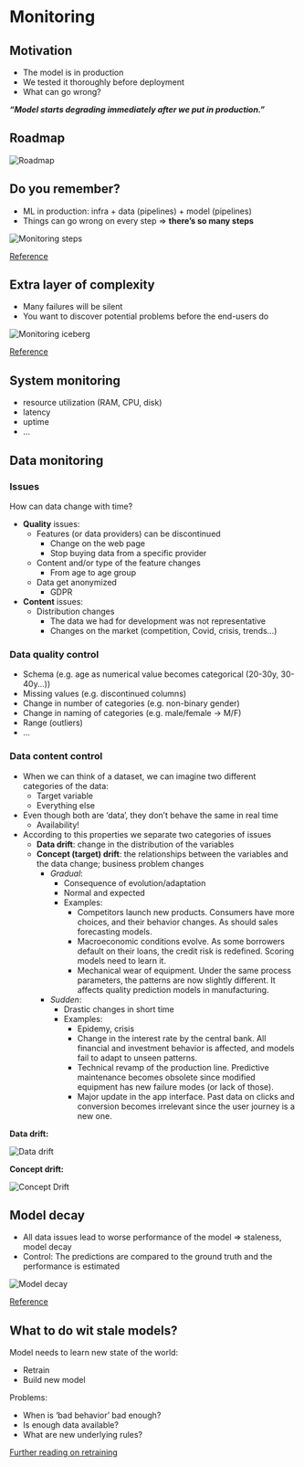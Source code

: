 # Monitoring

## Motivation

- The model is in production
- We tested it thoroughly before deployment
- What can go wrong?

***“Model starts degrading immediately after we put in production.”***

## Roadmap

![Roadmap](./assets/roadmap.png)

## Do you remember?

- ML in production: infra + data (pipelines) + model (pipelines)
- Things can go wrong on every step => **there’s so many steps**

![Monitoring steps](./assets/monitoring_steps.png)

[Reference](https://www.kdnuggets.com/2021/01/mlops-model-monitoring-101.html)

## Extra layer of complexity

- Many failures will be silent
- You want to discover potential problems before the end-users do

![Monitoring iceberg](./assets/monitoring_iceberg.png)

[Reference](https://evidentlyai.com/blog/machine-learning-monitoring-what-it-is-and-how-it-differs)

## System monitoring

- resource utilization (RAM, CPU, disk)
- latency
- uptime
- ...

## Data monitoring

### Issues

How can data change with time?

- **Quality** issues:
  - Features (or data providers) can be discontinued
    - Change on the web page
    - Stop buying data from a specific provider
  - Content and/or type of the feature changes
    - From age to age group
  - Data get anonymized
    - GDPR
- **Content** issues:
  - Distribution changes
    - The data we had for development was not representative
    - Changes on the market (competition, Covid, crisis, trends…)

### Data quality control

- Schema (e.g. age as numerical value becomes categorical (20-30y, 30-40y...))
- Missing values (e.g. discontinued columns)
- Change in number of categories (e.g. non-binary gender)
- Change in naming of categories (e.g. male/female -> M/F)
- Range (outliers)
- ...

### Data content control

- When we can think of a dataset, we can imagine two different categories of the data:
  - Target variable
  - Everything else
- Even though both are ‘data’, they don’t behave the same in real time
  - Availability!
- According to this properties we separate two categories of issues
  - **Data drift**: change in the distribution of the variables
  - **Concept (target) drift**: the relationships between the variables and the data change; business problem changes
    - *Gradual*:
      - Consequence of evolution/adaptation
      - Normal and expected
      - Examples:
        - Competitors launch new products. Consumers have more choices, and their behavior changes. As should sales forecasting models.
        - Macroeconomic conditions evolve. As some borrowers default on their loans, the credit risk is redefined. Scoring models need to learn it.
        - Mechanical wear of equipment. Under the same process parameters, the patterns are now slightly different. It affects quality prediction models in manufacturing.
    - *Sudden*:
      - Drastic changes in short time
      - Examples:
        - Epidemy, crisis
        - Change in the interest rate by the central bank. All financial and investment behavior is affected, and models fail to adapt to unseen patterns.
        - Technical revamp of the production line. Predictive maintenance becomes obsolete since modified equipment has new failure modes (or lack of those).
        - Major update in the app interface. Past data on clicks and conversion becomes irrelevant since the user journey is a new one.

**Data drift:**

![Data drift](./assets/data_drift.png)

**Concept drift:**

![Concept Drift](./assets/concept_drift.jpg)

## Model decay

- All data issues lead to worse performance of the model  => staleness, model decay
- Control: The predictions are compared to the ground truth and the performance is estimated

![Model decay](./assets/model_decay.jpeg)

[Reference](https://evidentlyai.com/blog/machine-learning-monitoring-data-and-concept-drift)

## What to do wit stale models?

Model needs to learn new state of the world:

- Retrain
- Build new model

Problems:

- When is ‘bad behavior’ bad enough?
- Is enough data available?
- What are new underlying rules?

[Further reading on retraining](https://evidentlyai.com/blog/retrain-or-not-retrain)
